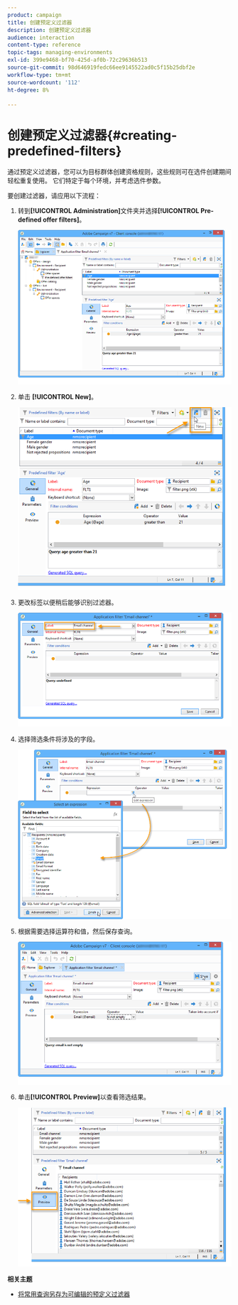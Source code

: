 ```yaml
---
product: campaign
title: 创建预定义过滤器
description: 创建预定义过滤器
audience: interaction
content-type: reference
topic-tags: managing-environments
exl-id: 399e9468-bf70-425d-af0b-72c29636b513
source-git-commit: 98d646919fedc66ee9145522ad0c5f15b25dbf2e
workflow-type: tm+mt
source-wordcount: '112'
ht-degree: 8%

---
```


# 创建预定义过滤器{#creating-predefined-filters}

通过预定义过滤器，您可以为目标群体创建资格规则，这些规则可在选件创建期间轻松重复使用。 它们特定于每个环境，并考虑选件参数。

要创建过滤器，请应用以下流程：

1. 转到&#x200B;**[!UICONTROL Administration]**&#x200B;文件夹并选择&#x200B;**[!UICONTROL Pre-defined offer filters]**。

   ![](assets/offer_filter_create_005.png)

1. 单击 **[!UICONTROL New]**。

   ![](assets/offer_filter_create_001.png)

1. 更改标签以便稍后能够识别过滤器。

   ![](assets/offer_filter_create_002.png)

1. 选择筛选条件将涉及的字段。

   ![](assets/offer_filter_create_003.png)

1. 根据需要选择运算符和值，然后保存查询。

   ![](assets/offer_filter_create_004.png)

1. 单击&#x200B;**[!UICONTROL Preview]**&#x200B;以查看筛选结果。

   ![](assets/offer_filter_create_006.png)

**相关主题**

* [将常用查询另存为可编辑的预定义过滤器](https://helpx.adobe.com/campaign/kb/simplifying-campaign-management-acc.html#Savefrequentlyusedqueriesaseditablepredefinedfilters)
